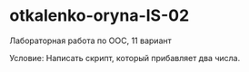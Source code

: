 # otkalenko-oryna-IS-02
Лабораторная работа по ООС, 11 вариант

Условие: Написать скрипт, который прибавляет два числа.
